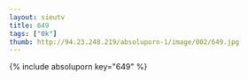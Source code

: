 ```yaml
--- 
layout: sieutv
title: 649
tags: ["0k"]
thumb: http://94.23.248.219/absoluporn-1/image/002/649.jpg
---
```

{% include absoluporn key="649" %} 
